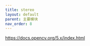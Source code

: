 ```yaml
---
title: stereo
layout: default
parent: 主要模块
nav_order: 8
---
```


https://docs.opencv.org/5.x/index.html